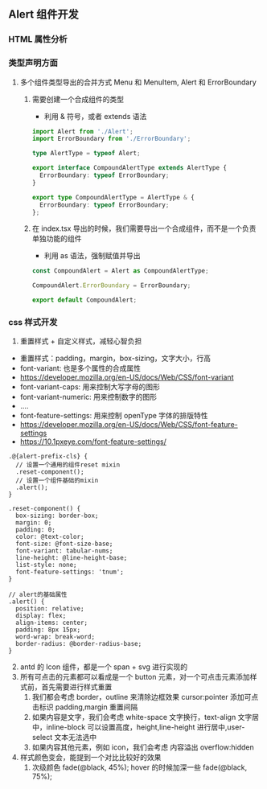 ## Alert 组件开发

### HTML 属性分析

### 类型声明方面

1. 多个组件类型导出的合并方式 Menu 和 MenuItem, Alert 和 ErrorBoundary

   1. 需要创建一个合成组件的类型

      - 利用 & 符号，或者 extends 语法

      ```typescript
      import Alert from './Alert';
      import ErrorBoundary from './ErrorBoundary';

      type AlertType = typeof Alert;

      export interface CompoundAlertType extends AlertType {
        ErrorBoundary: typeof ErrorBoundary;
      }

      export type CompoundAlertType = AlertType & {
        ErrorBoundary: typeof ErrorBoundary;
      };
      ```

   2. 在 index.tsx 导出的时候，我们需要导出一个合成组件，而不是一个负责单独功能的组件

      - 利用 as 语法，强制赋值并导出

      ```typescript
      const CompoundAlert = Alert as CompoundAlertType;

      CompoundAlert.ErrorBoundary = ErrorBoundary;

      export default CompoundAlert;
      ```

### css 样式开发

1. 重置样式 + 自定义样式，减轻心智负担

- 重置样式：padding，margin，box-sizing，文字大小，行高
- font-variant: 也是多个属性的合成属性
- https://developer.mozilla.org/en-US/docs/Web/CSS/font-variant
- font-variant-caps: 用来控制大写字母的图形
- font-variant-numeric: 用来控制数字的图形
- ....
- font-feature-settings: 用来控制 openType 字体的排版特性
- https://developer.mozilla.org/en-US/docs/Web/CSS/font-feature-settings
- https://10.1pxeye.com/font-feature-settings/

```less
.@{alert-prefix-cls} {
  // 设置一个通用的组件reset mixin
  .reset-component();
  // 设置一个组件基础的mixin
  .alert();
}

.reset-component() {
  box-sizing: border-box;
  margin: 0;
  padding: 0;
  color: @text-color;
  font-size: @font-size-base;
  font-variant: tabular-nums;
  line-height: @line-height-base;
  list-style: none;
  font-feature-settings: 'tnum';
}

// alert的基础属性
.alert() {
  position: relative;
  display: flex;
  align-items: center;
  padding: 8px 15px;
  word-wrap: break-word;
  border-radius: @border-radius-base;
}
```

2. antd 的 Icon 组件，都是一个 span + svg 进行实现的
3. 所有可点击的元素都可以看成是一个 button 元素，对一个可点击元素添加样式前，首先需要进行样式重置
   1. 我们都会考虑 border，outline 来清除边框效果 cursor:pointer 添加可点击标识 padding,margin 重置间隔
   2. 如果内容是文字，我们会考虑 white-space 文字换行，text-align 文字居中，inline-block 可以设置高度，height,line-height 进行居中,user-select 文本无法选中
   3. 如果内容其他元素，例如 icon，我们会考虑 内容溢出 overflow:hidden
4. 样式颜色变会，能提到一个对比比较好的效果
   1. 次级颜色 fade(@black, 45%); hover 的时候加深一些 fade(@black, 75%);
